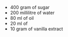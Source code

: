 - 400 gram of sugar
- 200 millilitre of water
- 80 ml of oil
- 20 ml of 
- 10 gram of vanilla extract
